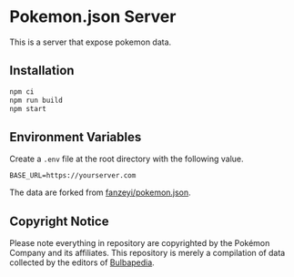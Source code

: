 # Pokemon.json Server

This is a server that expose pokemon data.

## Installation

```bash
npm ci
npm run build
npm start
```

## Environment Variables

Create a `.env` file at the root directory with the following value.

```
BASE_URL=https://yourserver.com
```

The data are forked from [fanzeyi/pokemon.json][ori_repo].

## Copyright Notice

Please note everything in repository are copyrighted by the Pokémon Company and its affiliates.
This repository is merely a compilation of data collected by the editors of [Bulbapedia](https://bulbapedia.bulbagarden.net/wiki/Main_Page).

[ori_repo]: https://github.com/fanzeyi/pokemon.json
